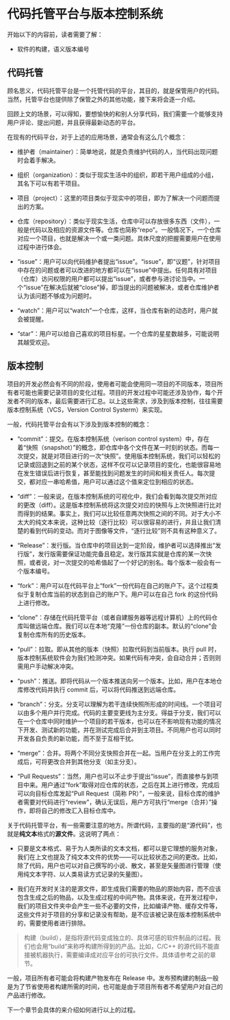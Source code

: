 # 代码托管平台与版本控制系统

开始以下的内容前，读者需要了解：

- 软件的构建，语义版本编号

## 代码托管

顾名思义，代码托管平台是一个托管代码的平台，其目的，就是保管用户的代码。当然，托管平台也提供除了保管之外的其他功能，接下来将会逐一介绍。

回顾上文的场景，可以得知，要想愉快的和别人分享代码，我们需要一个能够支持用户评论、提出问题，并且获得最新动态的平台。

在现有的代码平台，对于上述的应用场景，通常会有这么几个概念：

- 维护者（maintainer）：简单地说，就是负责维护代码的人，当代码出现问题时会着手解决。
- 组织（organization）：类似于现实生活中的组织，即若干用户组成的小组，其名下可以有若干项目。
- 项目（project）：这里的项目类似于现实中的项目，即为了解决一个问题而提出的方案。
- 仓库（repository）：类似于现实生活，仓库中可以存放很多东西（文件），一般是代码以及相应的资源文件等。仓库也简称“repo”。一般情况下，一个仓库对应一个项目，也就是解决一个或一类问题。具体尺度的把握需要用户在使用过程中进行体会。

- “issue”：用户可以向代码维护者提出“issue”。“issue”，即“议题”，针对项目中存在的问题或者可以改进的地方都可以在“issue”中提出。任何具有对项目（仓库）访问权限的用户都可以提出“issue”，或者参与进讨论当中。一个“issue”在解决后就被“close”掉，即当提出的问题被解决，或者仓库维护者认为该问题不够成为问题时。
- “watch”：用户可以“watch”一个仓库，这样，当仓库有新的动态时，用户就会被提醒。
- “star”：用户可以给自己喜欢的项目标星。一个仓库的星星数越多，可能说明其越受欢迎。

## 版本控制

项目的开发必然会有不同的阶段，使用者可能会使用同一项目的不同版本，项目所有者可能也需要记录项目的变化过程。项目的开发过程中可能还涉及协作，每个开发者不同的版本，最后需要进行汇总。以上这些需求，涉及到版本控制，往往需要版本控制系统（VCS，Version Control Systerm）来实现。

一般，代码托管平台会有以下涉及到版本控制的概念：

- “commit”：提交。在版本控制系统（verison control system）中，存在着“快照（snapshot）”的概念，即仓库中各个文件在某一时刻的状态。而每一次提交，就是对项目进行的一次“快照”。使用版本控制系统，我们可以轻松的记录或回退到之前的某个状态，这样不仅可以记录项目的变化，也能很容易地在发生错误后进行恢复，甚至能找到问题发生的时间和相关责任人。每次提交，都对应一串哈希值，用户可以通过这个值来定位到相应的状态。
- “diff”：一般来说，在版本控制系统的可视化中，我们会看到每次提交所对应的更改（diff）。这是版本控制系统将这次提交对应的快照与上次快照进行比对而得到的结果。事实上，我们可以比较任意两次快照之间的不同。对于大小不太大的纯文本来说，这种比较（逐行比较）可以很容易的进行，并且让我们清楚的看到代码的变动。而对于图像等文件，“逐行比较”则不具有这种意义了。
- “Release”：发行版。当仓库中的项目达到一定阶段，维护者可以选择推出“发行版”，发行版需要保证功能完备且稳定。发行版其实就是仓库的某一次快照，或者说，对一次提交的哈希值起了一个好记的别名。每个版本一般会有一个版本编号。

- “fork”：用户可以在代码平台上“fork”一份代码在自己的账户下。这个过程类似于复制仓库当前的状态到自己的账户下。用户可以在自己 fork 的这份代码上进行修改。
- “clone”：存储在代码托管平台（或者自建服务器等远程计算机）上的代码仓库叫做远端仓库。我们可以在本地“克隆”一份仓库的副本。默认的“clone”会复制仓库所有的历史版本。
- “pull”：拉取。即从其他的版本（快照）拉取代码到当前版本。执行 pull 时，版本控制系统软件会为我们检测冲突。如果代码有冲突，会自动合并；否则则需用户手动解决冲突。
- “push”：推送。即将代码从一个版本推送向另一个版本。比如，用户在本地仓库修改代码并执行 commit 后，可以将代码推送到远端仓库。
- “branch”：分支。分支可以理解为若干连续快照所形成的时间线。一个项目可以由多个用户并行完成。代码的主要变更线为主分支。得益于分支，我们可以在一个仓库中同时维护一个项目的若干版本，也可以在不影响现有功能的情况下开发、测试新的功能，并在测试完成后合并到主项目。不同用户也可以同时开发各自负责的新功能，而不至于互相干扰。
- “merge”：合并。将两个不同分支快照合并在一起。当用户在分支上的工作完成后，可将更改合并到其他分支（如主分支）。
- “Pull Requests”：当然，用户也可以不止步于提出“issue”，而直接参与到项目中来。用户通过“fork”取得对应仓库的状态，之后在其上进行修改，完成后可以向目标仓库发起“Pull Request（简称 PR）”，一般来说，目标仓库的维护者需要对代码进行“review”，确认无误后，用户方可执行“merge（合并）”操作，即将自己的修改汇入目标仓库中。

关于代码托管平台，有一些需要注意的地方。所谓代码，主要指的是“源代码”，也就是**纯文本**格式的**源文件**。这说明了两点：

- 只要是文本格式、易于为人类所读的文本文档，都可以是它理想的服务对象，我们在上文也提及了纯文本文件的优势——可以比较状态之间的更改。比如，除了代码，用户也可以对自己撰写的小说、散文，甚至是矢量图进行管理（使用纯文本字符、以人类易读方式记录的矢量图）。

- 我们在开发时关注的是源文件，即生成我们需要的物品的原始内容，而不应该包含生成之后的物品，以及生成过程的中间产物。具体来说，在开发过程中，我们的项目文件夹中会产生一些不必要的文件，比如编译产物、缓存文件等，这些文件对于项目的分享和记录没有帮助，是不应该被记录在版本控制系统中的，需要使用者进行排除。

> 构建（build），是指将源代码变成独立的、具体可感的软件制品的过程。我们也会用“build”来称呼构建所得到的产品。比如，C/C++ 的源代码不能直接被机器执行，需要编译成对应平台的可执行文件。具体请参考之前的章节。

一般，项目所有者可能会将构建产物发布在 Release 中。发布预构建的制品一般是为了节省使用者构建所需的时间，也可能是由于项目所有者不希望用户对自己的产品进行修改。

下一个章节会具体的来介绍如何进行以上的过程。
